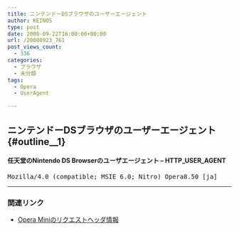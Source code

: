 ```yaml
---
title: ニンテンドーDSブラウザのユーザーエージェント
author: KEINOS
type: post
date: 2008-09-22T16:00:00+00:00
url: /20080923_761
post_views_count:
  - 336
categories:
  - ブラウザ
  - 未分類
tags:
  - Opera
  - UserAgent

---
```

## ニンテンドーDSブラウザのユーザーエージェント {#outline__1}

<div class="section">
  <h4 id="outline__1_0_1">
    任天堂のNintendo DS Browserのユーザエージェント &#8211; HTTP_USER_AGENT
  </h4>
  
  <pre>Mozilla/4.0 (compatible; MSIE 6.0; Nitro) Opera8.50 [ja]
</pre>
  
  <hr />
  
  <h3 id="outline__1_1">
    関連リンク
  </h3>
  
  <ul>
    <li>
      <a title="Opera Mini request headers - Opera Developer Community" href="http://dev.opera.com/articles/view/opera-mini-request-headers/">Opera Miniのリクエストヘッダ情報</a>
    </li>
  </ul>
</div>